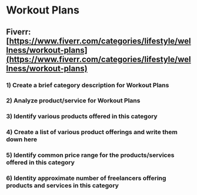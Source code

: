 # Workout Plans
## Fiverr: [https://www.fiverr.com/categories/lifestyle/wellness/workout-plans](https://www.fiverr.com/categories/lifestyle/wellness/workout-plans)
### 1) Create a brief category description for Workout Plans
### 2) Analyze product/service for Workout Plans
### 3) Identify various products offered in this category
### 4) Create a list of various product offerings and write them down here
### 5) Identify common price range for the products/services offered in this category
### 6) Identity approximate number of freelancers offering products and services in this category
